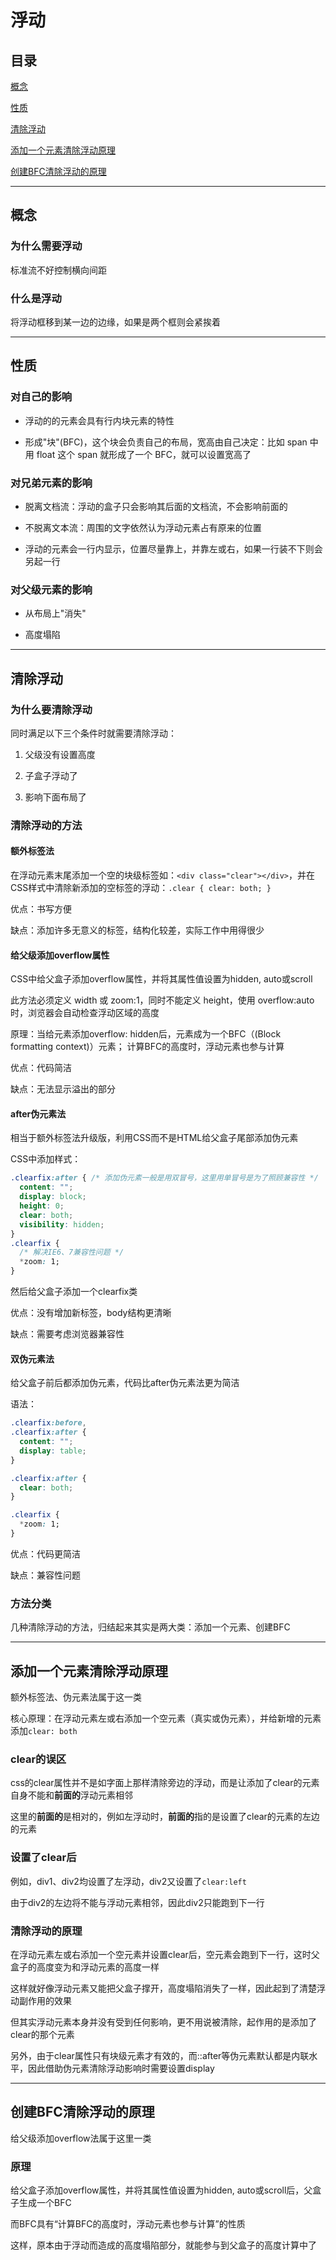 # 浮动

## 目录

[概念](#jump1)

[性质](#jump2)

[清除浮动](#jump3)

[添加一个元素清除浮动原理](#jump4)

[创建BFC清除浮动的原理](#jump5)

[](#jump)

---	

<span id="jump1"></span>

## 概念

### 为什么需要浮动

标准流不好控制横向间距

### 什么是浮动

将浮动框移到某一边的边缘，如果是两个框则会紧挨着

---

<span id="jump2"></span>

## 性质

### 对自己的影响

- 浮动的的元素会具有行内块元素的特性

- 形成"块"(BFC)，这个块会负责自己的布局，宽高由自己决定：比如 span 中用 float 这个 span 就形成了一个 BFC，就可以设置宽高了

### 对兄弟元素的影响

- 脱离文档流：浮动的盒子只会影响其后面的文档流，不会影响前面的

- 不脱离文本流：周围的文字依然认为浮动元素占有原来的位置

- 浮动的元素会一行内显示，位置尽量靠上，并靠左或右，如果一行装不下则会另起一行

### 对父级元素的影响

- 从布局上"消失"

- 高度塌陷

---

<span id="jump3"></span>

## 清除浮动

### 为什么要清除浮动

同时满足以下三个条件时就需要清除浮动：

1. 父级没有设置高度

2. 子盒子浮动了

3. 影响下面布局了

### 清除浮动的方法

#### 额外标签法

在浮动元素末尾添加一个空的块级标签如：```<div class="clear"></div>```，并在CSS样式中清除新添加的空标签的浮动：```.clear { clear: both; }```

优点：书写方便

缺点：添加许多无意义的标签，结构化较差，实际工作中用得很少

#### 给父级添加overflow属性

CSS中给父盒子添加overflow属性，并将其属性值设置为hidden, auto或scroll 

此方法必须定义 width 或 zoom:1，同时不能定义 height，使用 overflow:auto 时，浏览器会自动检查浮动区域的高度

原理：当给元素添加overflow: hidden后，元素成为一个BFC（(Block formatting context)）元素；
计算BFC的高度时，浮动元素也参与计算

优点：代码简洁

缺点：无法显示溢出的部分

#### after伪元素法

相当于额外标签法升级版，利用CSS而不是HTML给父盒子尾部添加伪元素

CSS中添加样式：

```css
.clearfix:after { /* 添加伪元素一般是用双冒号，这里用单冒号是为了照顾兼容性 */
  content: "";
  display: block;
  height: 0;
  clear: both;
  visibility: hidden;
}
.clearfix {
  /* 解决IE6、7兼容性问题 */
  *zoom: 1;
}
```
然后给父盒子添加一个clearfix类

优点：没有增加新标签，body结构更清晰

缺点：需要考虑浏览器兼容性

#### 双伪元素法

给父盒子前后都添加伪元素，代码比after伪元素法更为简洁

语法：

```css
.clearfix:before,
.clearfix:after {
  content: "";
  display: table;
}

.clearfix:after {
  clear: both;
}

.clearfix {
  *zoom: 1;
}
```

优点：代码更简洁

缺点：兼容性问题

### 方法分类

几种清除浮动的方法，归结起来其实是两大类：添加一个元素、创建BFC

---

<span id="jump4"></span>

## 添加一个元素清除浮动原理

额外标签法、伪元素法属于这一类

核心原理：在浮动元素左或右添加一个空元素（真实或伪元素），并给新增的元素添加```clear: both```

### clear的误区

css的clear属性并不是如字面上那样清除旁边的浮动，而是让添加了clear的元素自身不能和**前面的**浮动元素相邻

这里的**前面的**是相对的，例如左浮动时，**前面的**指的是设置了clear的元素的左边的元素

### 设置了clear后

例如，div1、div2均设置了左浮动，div2又设置了```clear:left```

由于div2的左边将不能与浮动元素相邻，因此div2只能跑到下一行

### 清除浮动的原理

在浮动元素左或右添加一个空元素并设置clear后，空元素会跑到下一行，这时父盒子的高度变为和浮动元素的高度一样

这样就好像浮动元素又能把父盒子撑开，高度塌陷消失了一样，因此起到了清楚浮动副作用的效果

但其实浮动元素本身并没有受到任何影响，更不用说被清除，起作用的是添加了clear的那个元素

另外，由于clear属性只有块级元素才有效的，而::after等伪元素默认都是内联水平，因此借助伪元素清除浮动影响时需要设置display

---

<span id="jump5"></span>

## 创建BFC清除浮动的原理

给父级添加overflow法属于这里一类

### 原理

给父盒子添加overflow属性，并将其属性值设置为hidden, auto或scroll后，父盒子生成一个BFC

而BFC具有“计算BFC的高度时，浮动元素也参与计算”的性质

这样，原本由于浮动而造成的高度塌陷部分，就能参与到父盒子的高度计算中了
